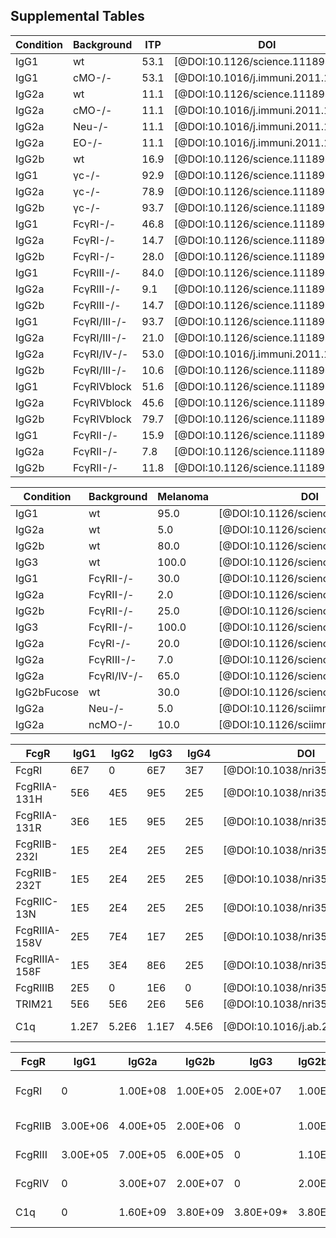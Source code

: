 ## Supplemental Tables

| Condition | Background | ITP | DOI | Figure |
| --------- | ---------- | --- | --- | ------ |
| IgG1      | wt         | 53.1 | [@DOI:10.1126/science.1118948] | Fig2E |
| IgG1      | cMO-/-     | 53.1 | [@DOI:10.1016/j.immuni.2011.11009] | Fig4E |
| IgG2a     | wt         | 11.1 | [@DOI:10.1126/science.1118948] | Fig2E |
| IgG2a     | cMO-/-     | 11.1 | [@DOI:10.1016/j.immuni.2011.11009] | Fig4F |
| IgG2a     | Neu-/-     | 11.1 | [@DOI:10.1016/j.immuni.2011.11009] | Fig3D |
| IgG2a     | EO-/-      | 11.1 | [@DOI:10.1016/j.immuni.2011.11009] | Fig3E |
| IgG2b     | wt         | 16.9 | [@DOI:10.1126/science.1118948] | Fig2E |
| IgG1      | γc-/-      | 92.9 | [@DOI:10.1126/science.1118948] | Fig2E |
| IgG2a     | γc-/-      | 78.9 | [@DOI:10.1126/science.1118948] | Fig2E |
| IgG2b     | γc-/-      | 93.7 | [@DOI:10.1126/science.1118948] | Fig2E |
| IgG1      | FcγRI-/-   | 46.8 | [@DOI:10.1126/science.1118948] | Fig2E |
| IgG2a     | FcγRI-/-   | 14.7 | [@DOI:10.1126/science.1118948] | Fig2E |
| IgG2b     | FcγRI-/-   | 28.0 | [@DOI:10.1126/science.1118948] | Fig2E |
| IgG1      | FcγRIII-/- | 84.0 | [@DOI:10.1126/science.1118948] | Fig2E |
| IgG2a     | FcγRIII-/- | 9.1  | [@DOI:10.1126/science.1118948] | Fig2E |
| IgG2b     | FcγRIII-/- | 14.7 | [@DOI:10.1126/science.1118948] | Fig2E |
| IgG1      | FcγRI/III-/- | 93.7 | [@DOI:10.1126/science.1118948] | Fig2E |
| IgG2a     | FcγRI/III-/- | 21.0 | [@DOI:10.1126/science.1118948] | Fig2E |
| IgG2a     | FcγRI/IV-/- | 53.0 | [@DOI:10.1016/j.immuni.2011.11009] | Fig5F |
| IgG2b     | FcγRI/III-/- | 10.6 | [@DOI:10.1126/science.1118948] | Fig2E |
| IgG1      | FcγRIVblock | 51.6 | [@DOI:10.1126/science.1118948] | Fig2E |
| IgG2a     | FcγRIVblock | 45.6 | [@DOI:10.1126/science.1118948] | Fig2E |
| IgG2b     | FcγRIVblock | 79.7 | [@DOI:10.1126/science.1118948] | Fig2E |
| IgG1      | FcγRII-/-  | 15.9 | [@DOI:10.1126/science.1118948] | Fig3C |
| IgG2a     | FcγRII-/-  | 7.8  | [@DOI:10.1126/science.1118948] | Fig3C |
| IgG2b     | FcγRII-/-  | 11.8 | [@DOI:10.1126/science.1118948] | Fig3C |

| Condition | Background | Melanoma | DOI | Figure|
| --------- | ---------- | -------- | --- | ----- |
| IgG1      | wt         | 95.0     | [@DOI:10.1126/science.1118948] | Fig1B |
| IgG2a     | wt         | 5.0      | [@DOI:10.1126/science.1118948] | Fig1B |
| IgG2b     | wt         | 80.0     | [@DOI:10.1126/science.1118948] | Fig1B |
| IgG3      | wt         | 100.0    | [@DOI:10.1126/science.1118948] | Fig1B |
| IgG1      | FcγRII-/-  | 30.0     | [@DOI:10.1126/science.1118948] | Fig3B |
| IgG2a     | FcγRII-/-  | 2.0      | [@DOI:10.1126/science.1118948] | Fig3B |
| IgG2b     | FcγRII-/-  | 25.0     | [@DOI:10.1126/science.1118948] | Fig3B |
| IgG3      | FcγRII-/-  | 100.0    | [@DOI:10.1126/science.1118948] | Fig3B |
| IgG2a     | FcγRI-/-   | 20.0     | [@DOI:10.1126/science.1118948] | Fig2B |
| IgG2a     | FcγRIII-/- | 7.0      | [@DOI:10.1126/science.1118948] | Fig2B |
| IgG2a     | FcγRI/IV-/- | 65.0     | [@DOI:10.1126/science.1118948] | Fig2D |
| IgG2bFucose | wt       | 30.0     | [@DOI:10.1126/science.1118948] | Fig3F? |
| IgG2a     | Neu-/-     | 5.0      | [@DOI:10.1126/sciimmunol.aah6413] | Fig1E |
| IgG2a     | ncMO-/-    | 10.0     | [@DOI:10.1126/sciimmunol.aah6413] | Fig4C |

| FcgR | IgG1 | IgG2 | IgG3 | IgG4 | DOI | Figure |
| ---- | ---- | ---- | ---- | ---- | --- | ------ |
| FcgRI | 6E7 | 0    | 6E7  | 3E7  | [@DOI:10.1038/nri3582] | Table1 |
| FcgRIIA-131H | 5E6 | 4E5 | 9E5 | 2E5 | [@DOI:10.1038/nri3582] | Table1 |
| FcgRIIA-131R | 3E6 | 1E5 | 9E5 | 2E5 | [@DOI:10.1038/nri3582] | Table1 |
| FcgRIIB-232I | 1E5 | 2E4 | 2E5 | 2E5 | [@DOI:10.1038/nri3582] | Table1 |
| FcgRIIB-232T | 1E5 | 2E4 | 2E5 | 2E5 | [@DOI:10.1038/nri3582] | Table1 |
| FcgRIIC-13N | 1E5  | 2E4 | 2E5 | 2E5 | [@DOI:10.1038/nri3582] | Table1 |
| FcgRIIIA-158V | 2E5 | 7E4 | 1E7 | 2E5 | [@DOI:10.1038/nri3582] | Table1 |
| FcgRIIIA-158F | 1E5 | 3E4 | 8E6 | 2E5 | [@DOI:10.1038/nri3582] | Table1 |
| FcgRIIIB | 2E5 | 0 | 1E6 | 0 | [@DOI:10.1038/nri3582] | Table1 |
| TRIM21 | 5E6 | 5E6 | 2E6 | 5E6 | [@DOI:10.1038/nri3582] | Table1 |
| C1q  | 1.2E7 | 5.2E6 | 1.1E7 | 4.5E6 | [@DOI:10.1016/j.ab.2015.03.012] | In-text |

| FcgR | IgG1 | IgG2a | IgG2b | IgG3 | IgG2bFucose | DOI | Figure |
| ---- | ---- | ----- | ----- | ---- | ----------- | --- | ------ |
|FcgRI | 0    | 1.00E+08 | 1.00E+05 | 2.00E+07 | 1.00E+05 | [@DOI:10.1038/nri3582]+[@pmid:9551950]+[@DOI:10.1126/science.1118948] | Table2+In-text+TableS2 |
|FcgRIIB | 3.00E+06 | 4.00E+05 | 2.00E+06 | 0 | 1.00E+07 | [@DOI:10.1038/nri3582]+[@DOI:10.1126/science.1118948] | Table2+TableS2 |
|FcgRIII | 3.00E+05 | 7.00E+05 | 6.00E+05 | 0 | 1.10E+06 | [@DOI:10.1038/nri3582]+[@DOI:10.1126/science.1118948] | Table2+TableS2 |
|FcgRIV | 0   | 3.00E+07 | 2.00E+07 | 0 | 2.00E+08 | [@DOI:10.1038/nri3582]+[@DOI:10.1126/science.1118948] | Table2+TableS2 |
|C1q   | 0    | 1.60E+09 | 3.80E+09 | 3.80E+09* | 3.80E+09 | [@DOI:10.1126/science.1118948] | TableS2+*dummy-value |
